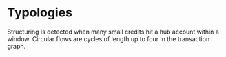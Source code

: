 # Typologies

Structuring is detected when many small credits hit a hub account within a window. Circular flows are cycles of length up to four in the transaction graph.
